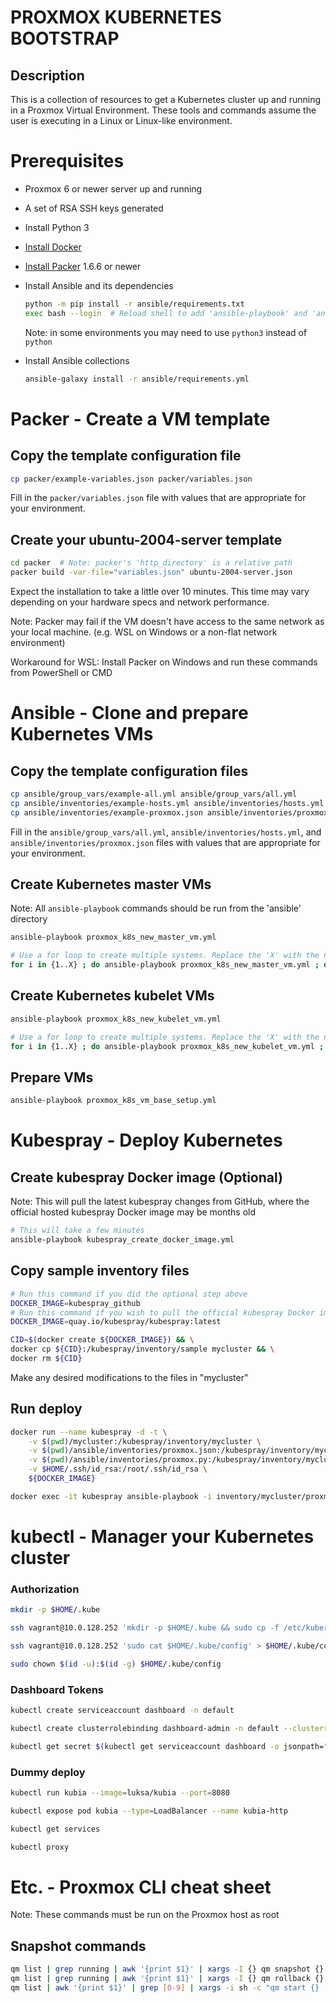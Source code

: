 # PROXMOX KUBERNETES BOOTSTRAP

## Description
This is a collection of resources to get a Kubernetes cluster up and running in a Proxmox Virtual Environment. These tools and commands assume the user is executing in a Linux or Linux-like environment.
# Prerequisites
* Proxmox 6 or newer server up and running
* A set of RSA SSH keys generated
* Install Python 3
* [Install Docker](https://github.com/docker/docker-install#usage)
* [Install Packer](https://learn.hashicorp.com/tutorials/packer/getting-started-install) 1.6.6 or newer
* Install Ansible and its dependencies

    ```bash
    python -m pip install -r ansible/requirements.txt
    exec bash --login  # Reload shell to add 'ansible-playbook' and 'ansible-galaxy' to your path
    ```
    Note: in some environments you may need to use `python3` instead of `python`
* Install Ansible collections
    ```bash
    ansible-galaxy install -r ansible/requirements.yml
    ```

# Packer - Create a VM template
## Copy the template configuration file
```bash
cp packer/example-variables.json packer/variables.json
```
Fill in the `packer/variables.json` file with values that are appropriate for your environment.

## Create your ubuntu-2004-server template
```bash
cd packer  # Note: packer's 'http_directory' is a relative path
packer build -var-file="variables.json" ubuntu-2004-server.json
```
Expect the installation to take a little over 10 minutes. This time may vary depending on your hardware specs and network performance.

Note: Packer may fail if the VM doesn't have access to the same network as your local machine. (e.g. WSL on Windows or a non-flat network environment)

Workaround for WSL: Install Packer on Windows and run these commands from PowerShell or CMD

# Ansible - Clone and prepare Kubernetes VMs

## Copy the template configuration files
```bash
cp ansible/group_vars/example-all.yml ansible/group_vars/all.yml
cp ansible/inventories/example-hosts.yml ansible/inventories/hosts.yml
cp ansible/inventories/example-proxmox.json ansible/inventories/proxmox.json
```
Fill in the `ansible/group_vars/all.yml`, `ansible/inventories/hosts.yml`, and `ansible/inventories/proxmox.json` files with values that are appropriate for your environment.

## Create Kubernetes master VMs
Note: All `ansible-playbook` commands should be run from the 'ansible' directory

```bash
ansible-playbook proxmox_k8s_new_master_vm.yml

# Use a for loop to create multiple systems. Replace the 'X' with the number of VMs you want.
for i in {1..X} ; do ansible-playbook proxmox_k8s_new_master_vm.yml ; done
```
## Create Kubernetes kubelet VMs
```bash
ansible-playbook proxmox_k8s_new_kubelet_vm.yml

# Use a for loop to create multiple systems. Replace the 'X' with the number of VMs you want.
for i in {1..X} ; do ansible-playbook proxmox_k8s_new_kubelet_vm.yml ; done
```

## Prepare VMs
```bash
ansible-playbook proxmox_k8s_vm_base_setup.yml
```
# Kubespray - Deploy Kubernetes

## Create kubespray Docker image (Optional)
Note: This will pull the latest kubespray changes from GitHub, where the official hosted kubespray Docker image may be months old
```bash
# This will take a few minutes
ansible-playbook kubespray_create_docker_image.yml
```
## Copy sample inventory files
```bash
# Run this command if you did the optional step above
DOCKER_IMAGE=kubespray_github
# Run this command if you wish to pull the official kubespray Docker image
DOCKER_IMAGE=quay.io/kubespray/kubespray:latest

CID=$(docker create ${DOCKER_IMAGE}) && \
docker cp ${CID}:/kubespray/inventory/sample mycluster && \
docker rm ${CID}
```

Make any desired modifications to the files in "mycluster"

## Run deploy
```bash
docker run --name kubespray -d -t \
    -v $(pwd)/mycluster:/kubespray/inventory/mycluster \
    -v $(pwd)/ansible/inventories/proxmox.json:/kubespray/inventory/mycluster/proxmox.json \
    -v $(pwd)/ansible/inventories/proxmox.py:/kubespray/inventory/mycluster/proxmox.py \
    -v $HOME/.ssh/id_rsa:/root/.ssh/id_rsa \
    ${DOCKER_IMAGE}

docker exec -it kubespray ansible-playbook -i inventory/mycluster/proxmox.py -i inventory/mycluster/inventory.ini  --user=vagrant --become --become-user=root cluster.yml
```
# kubectl - Manager your Kubernetes cluster
### Authorization
```bash
mkdir -p $HOME/.kube

ssh vagrant@10.0.128.252 'mkdir -p $HOME/.kube && sudo cp -f /etc/kubernetes/admin.conf $HOME/.kube/config'

ssh vagrant@10.0.128.252 'sudo cat $HOME/.kube/config' > $HOME/.kube/config

sudo chown $(id -u):$(id -g) $HOME/.kube/config
```

### Dashboard Tokens
```bash
kubectl create serviceaccount dashboard -n default

kubectl create clusterrolebinding dashboard-admin -n default --clusterrole=cluster-admin --serviceaccount=default:dashboard

kubectl get secret $(kubectl get serviceaccount dashboard -o jsonpath="{.secrets[0].name}") -o jsonpath="{.data.token}" | base64 --decode
```

### Dummy deploy
```bash
kubectl run kubia --image=luksa/kubia --port=8080

kubectl expose pod kubia --type=LoadBalancer --name kubia-http

kubectl get services

kubectl proxy
```
# Etc. - Proxmox CLI cheat sheet
Note: These commands must be run on the Proxmox host as root
## Snapshot commands
```bash
qm list | grep running | awk '{print $1}' | xargs -I {} qm snapshot {} base --vmstate true
qm list | grep running | awk '{print $1}' | xargs -I {} qm rollback {} base
qm list | awk '{print $1}' | grep [0-9] | xargs -i sh -c "qm start {} || true"
```